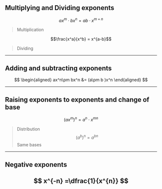 ## Multiplying and Dividing exponents 

$$
ax^m \cdot bx^n = ab\cdot x^{m+n} 
$$
> Multiplication

$$\frac{x^a}{x^b} = x^{a-b}$$
> Dividing 


---

## Adding and subtracting exponents

$$
\begin{aligned}
ax^n\pm bx^n &= (a\pm b )x^n 
\end{aligned}
$$

---
## Raising exponents to exponents and change of base
$$
\left(ax^m\right)^n = a^n \cdot x^{mn}
$$
> Distribution
$$(a^b)^n =a^{bn}$$
> Same bases 
---
## Negative exponents 
$$
x^{-n} =\dfrac{1}{x^{n}}
$$
---
